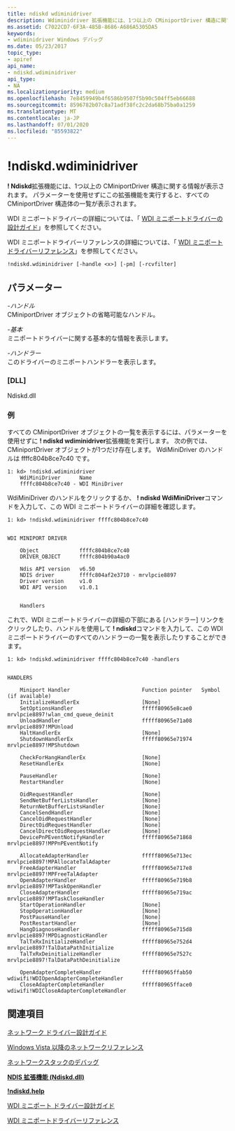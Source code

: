 ```yaml
---
title: ndiskd wdiminidriver
description: Wdiminidriver 拡張機能には、1つ以上の CMiniportDriver 構造に関する情報が表示されます。
ms.assetid: C7022CD7-6F3A-485B-8686-A686A5305DA5
keywords:
- wdiminidriver Windows デバッグ
ms.date: 05/23/2017
topic_type:
- apiref
api_name:
- ndiskd.wdiminidriver
api_type:
- NA
ms.localizationpriority: medium
ms.openlocfilehash: 7e8459949b4f6586b9507f5b90c504ff5eb66688
ms.sourcegitcommit: 8596782b07c8a71adf38fc2c2da68b75ba0a1259
ms.translationtype: MT
ms.contentlocale: ja-JP
ms.lasthandoff: 07/01/2020
ms.locfileid: "85593822"
---
```

# <a name="ndiskdwdiminidriver"></a>!ndiskd.wdiminidriver

**! Ndiskd**拡張機能には、1つ以上の CMiniportDriver 構造に関する情報が表示されます。 パラメーターを使用せずにこの拡張機能を実行すると、すべての CMiniportDriver 構造体の一覧が表示されます。

WDI ミニポートドライバーの詳細については、「 [WDI ミニポートドライバーの設計ガイド](https://docs.microsoft.com/windows-hardware/drivers/network/wdi-miniport-driver-design-guide)」を参照してください。

WDI ミニポートドライバーリファレンスの詳細については、「 [WDI ミニポートドライバーリファレンス](https://docs.microsoft.com/windows-hardware/drivers/ddi/_netvista/)」を参照してください。

```console
!ndiskd.wdiminidriver [-handle <x>] [-pm] [-rcvfilter] 
```

## <a name="parameters"></a>パラメーター

<span id="_______-handle______"></span><span id="_______-HANDLE______"></span>*-ハンドル*   
CMiniportDriver オブジェクトの省略可能なハンドル。

<span id="_______-basic______"></span><span id="_______-BASIC______"></span>*-基本*   
ミニポートドライバーに関する基本的な情報を表示します。

<span id="_______-handlers______"></span><span id="_______-HANDLERS______"></span>*-ハンドラー*   
このドライバーのミニポートハンドラーを表示します。

### <a name="dll"></a>[DLL]

Ndiskd.dll

### <a name="examples"></a>例

すべての CMiniportDriver オブジェクトの一覧を表示するには、パラメーターを使用せずに **! ndiskd wdiminidriver**拡張機能を実行します。 次の例では、CMiniportDriver オブジェクトが1つだけ存在します。 WdiMiniDriver のハンドルは ffffc804b8ce7c40 です。

```console
1: kd> !ndiskd.wdiminidriver
    WdiMiniDriver      Name                                                     
    ffffc804b8ce7c40 - WDI MiniDriver
```

WdiMiniDriver のハンドルをクリックするか、 **! ndiskd WdiMiniDriver**コマンドを入力して、この WDI ミニポートドライバーの詳細を確認します。

```console
1: kd> !ndiskd.wdiminidriver ffffc804b8ce7c40


WDI MINIPORT DRIVER

    Object             ffffc804b8ce7c40
    DRIVER_OBJECT      ffffc804b90a4ac0

    Ndis API version   v6.50
    NDIS driver        ffffc804af2e3710 - mrvlpcie8897
    Driver version     v1.0
    WDI API version    v1.0.1


    Handlers
```

これで、WDI ミニポートドライバーの詳細の下部にある [ハンドラー] リンクをクリックしたり、ハンドルを使用して **! ndiskd**コマンドを入力して、この WDI ミニポートドライバーのすべてのハンドラーの一覧を表示したりすることができます。

```console
1: kd> !ndiskd.wdiminidriver ffffc804b8ce7c40 -handlers


HANDLERS

    Miniport Handler                       Function pointer   Symbol (if available)
    InitializeHandlerEx                    [None]
    SetOptionsHandler                      fffff80965e8cae0   mrvlpcie8897!wlan_cmd_queue_deinit
    UnloadHandler                          fffff80965e71a08   mrvlpcie8897!MPUnload
    HaltHandlerEx                          [None]
    ShutdownHandlerEx                      fffff80965e71974   mrvlpcie8897!MPShutdown

    CheckForHangHandlerEx                  [None]
    ResetHandlerEx                         [None]

    PauseHandler                           [None]
    RestartHandler                         [None]

    OidRequestHandler                      [None]
    SendNetBufferListsHandler              [None]
    ReturnNetBufferListsHandler            [None]
    CancelSendHandler                      [None]
    CancelOidRequestHandler                [None]
    DirectOidRequestHandler                [None]
    CancelDirectOidRequestHandler          [None]
    DevicePnPEventNotifyHandler            fffff80965e71868   mrvlpcie8897!MPPnPEventNotify

    AllocateAdapterHandler                 fffff80965e713ec   mrvlpcie8897!MPAllocateTalAdapter
    FreeAdapterHandler                     fffff80965e717e8   mrvlpcie8897!MPFreeTalAdapter
    OpenAdapterHandler                     fffff80965e719b8   mrvlpcie8897!MPTaskOpenHandler
    CloseAdapterHandler                    fffff80965e719ac   mrvlpcie8897!MPTaskCloseHandler
    StartOperationHandler                  [None]
    StopOperationHandler                   [None]
    PostPauseHandler                       [None]
    PostRestartHandler                     [None]
    HangDiagnoseHandler                    fffff80965e715d8   mrvlpcie8897!MPDiagnosticHandler
    TalTxRxInitializeHandler               fffff80965e752d4   mrvlpcie8897!TalDataPathInitialize
    TalTxRxDeinitializeHandler             fffff80965e7527c   mrvlpcie8897!TalDataPathDeinitialize

    OpenAdapterCompleteHandler             fffff80965ffab50   wdiwifi!WDIOpenAdapterCompleteHandler
    CloseAdapterCompleteHandler            fffff80965fface0   wdiwifi!WDICloseAdapterCompleteHandler
```

## <a name="see-also"></a>関連項目

[ネットワーク ドライバー設計ガイド](https://docs.microsoft.com/windows-hardware/drivers/network/index)

[Windows Vista 以降のネットワークリファレンス](https://docs.microsoft.com/windows-hardware/drivers/ddi/_netvista/)

[ネットワークスタックのデバッグ](https://channel9.msdn.com/Shows/Defrag-Tools/Defrag-Tools-175-Debugging-the-Network-Stack)

[**NDIS 拡張機能 (Ndiskd.dll)**](ndis-extensions--ndiskd-dll-.md)

[**!ndiskd.help**](-ndiskd-help.md)

[WDI ミニポート ドライバー設計ガイド](https://docs.microsoft.com/windows-hardware/drivers/network/wdi-miniport-driver-design-guide)

[WDI ミニポートドライバーリファレンス](https://docs.microsoft.com/windows-hardware/drivers/ddi/_netvista/)
